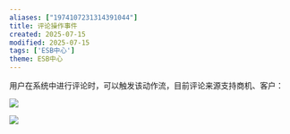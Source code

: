 ```yaml
---
aliases: ["1974107231314391044"]
title: 评论操作事件
created: 2025-07-15
modified: 2025-07-15
tags: ['ESB中心']
theme: ESB中心
---
```


用户在系统中进行评论时，可以触发该动作流，目前评论来源支持商机、客户：

![](1c130aa0761757554a5e9b1429f58ef0.jpg)

![](a45b251316933f7486ad19b32127326d.jpg)